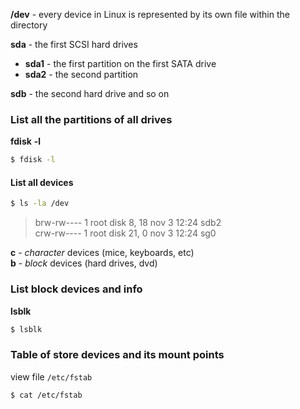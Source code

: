 **/dev** - every device in Linux is represented by its own file within the directory

**sda** - the first SCSI hard drives

- **sda1** - the first partition on the first SATA drive
- **sda2** - the second partition

**sdb** - the second hard drive and so on

### List all the partitions of all drives

**fdisk** **-l**

```sh
$ fdisk -l
```

#### List all devices

```sh
$ ls -la /dev
```

> brw-rw---- 1 root disk 8, 18 nov 3 12:24 sdb2  
> crw-rw---- 1 root disk 21, 0 nov 3 12:24 sg0

**c** - _character_ devices (mice, keyboards, etc)  
**b** - _block_ devices (hard drives, dvd)

### List block devices and info

**lsblk**

```sh
$ lsblk
```

### Table of store devices and its mount points

view file `/etc/fstab`

```sh
$ cat /etc/fstab
```
